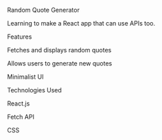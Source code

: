 Random Quote Generator

Learning to make a React app that can use APIs too.

Features

Fetches and displays random quotes

Allows users to generate new quotes

Minimalist UI

Technologies Used

React.js

Fetch API

CSS
